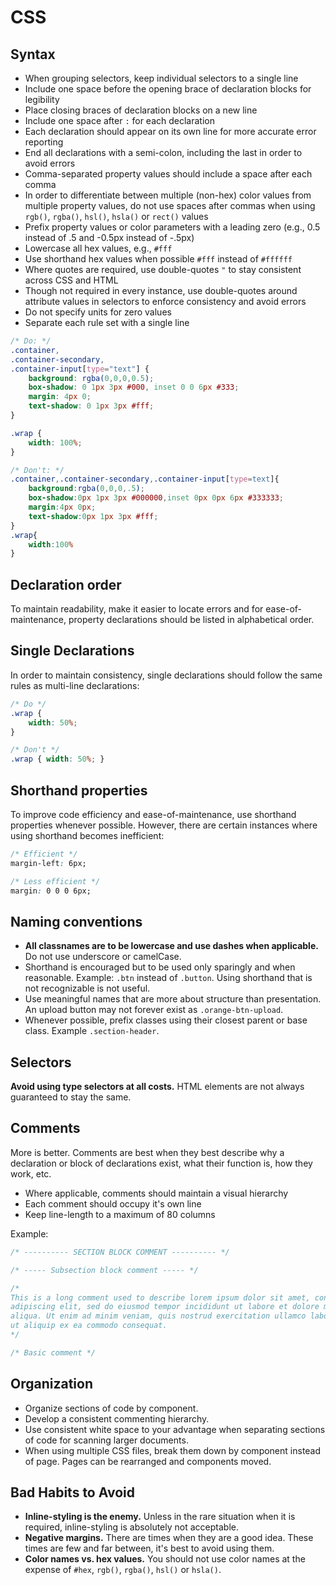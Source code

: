 # CSS

## Syntax

- When grouping selectors, keep individual selectors to a single line
- Include one space before the opening brace of declaration blocks for legibility
- Place closing braces of declaration blocks on a new line
- Include one space after `:` for each declaration
- Each declaration should appear on its own line for more accurate error reporting
- End all declarations with a semi-colon, including the last in order to avoid errors
- Comma-separated property values should include a space after each comma
- In order to differentiate between multiple (non-hex) color values from multiple property values, do not use spaces after commas when using `rgb()`, `rgba()`, `hsl()`, `hsla()` or `rect()` values
- Prefix property values or color parameters with a leading zero (e.g., 0.5 instead of .5 and -0.5px instead of -.5px)
- Lowercase all hex values, e.g., `#fff`
- Use shorthand hex values when possible `#fff` instead of `#ffffff`
- Where quotes are required, use double-quotes `"` to stay consistent across CSS and HTML
- Though not required in every instance, use double-quotes around attribute values in selectors to enforce consistency and avoid errors
- Do not specify units for zero values
- Separate each rule set with a single line

```css
/* Do: */
.container,
.container-secondary,
.container-input[type="text"] {
    background: rgba(0,0,0,0.5);
    box-shadow: 0 1px 3px #000, inset 0 0 6px #333;
    margin: 4px 0;
    text-shadow: 0 1px 3px #fff;
}

.wrap {
    width: 100%;
}
```

```css
/* Don't: */
.container,.container-secondary,.container-input[type=text]{
    background:rgba(0,0,0,.5);
    box-shadow:0px 1px 3px #000000,inset 0px 0px 6px #333333;
    margin:4px 0px;
    text-shadow:0px 1px 3px #fff;
}
.wrap{
    width:100%
}
```

## Declaration order

To maintain readability, make it easier to locate errors and for ease-of-maintenance, property declarations should be listed in alphabetical order.

## Single Declarations

In order to maintain consistency, single declarations should follow the same rules as multi-line declarations:

```css
/* Do */
.wrap {
    width: 50%;
}
```

```css
/* Don't */
.wrap { width: 50%; }
```

## Shorthand properties

To improve code efficiency and ease-of-maintenance, use shorthand properties whenever possible. However, there are certain instances where using shorthand becomes inefficient:

```css
/* Efficient */
margin-left: 6px;
```

```css
/* Less efficient */
margin: 0 0 0 6px;
```

## Naming conventions

- **All classnames are to be lowercase and use dashes when applicable.** Do not use underscore or camelCase.
- Shorthand is encouraged but to be used only sparingly and when reasonable. Example: ```.btn``` instead of ```.button```. Using shorthand that is not recognizable is not useful.
- Use meaningful names that are more about structure than presentation. An upload button may not forever exist as ```.orange-btn-upload```.
- Whenever possible, prefix classes using their closest parent or base class. Example ```.section-header```.

## Selectors

**Avoid using type selectors at all costs.** HTML elements are not always guaranteed to stay the same.

## Comments

More is better. Comments are best when they best describe why a declaration or block of declarations exist, what their function is, how they work, etc.

- Where applicable, comments should maintain a visual hierarchy
- Each comment should occupy it's own line
- Keep line-length to a maximum of 80 columns

Example:

```css
/* ---------- SECTION BLOCK COMMENT ---------- */

/* ----- Subsection block comment ----- */

/*
This is a long comment used to describe lorem ipsum dolor sit amet, consectetur
adipiscing elit, sed do eiusmod tempor incididunt ut labore et dolore magna
aliqua. Ut enim ad minim veniam, quis nostrud exercitation ullamco laboris nisi
ut aliquip ex ea commodo consequat.
*/

/* Basic comment */
```

## Organization

- Organize sections of code by component.
- Develop a consistent commenting hierarchy.
- Use consistent white space to your advantage when separating sections of code for scanning larger documents.
- When using multiple CSS files, break them down by component instead of page. Pages can be rearranged and components moved.

## Bad Habits to Avoid

- **Inline-styling is the enemy.** Unless in the rare situation when it is required, inline-styling is absolutely not acceptable.
- **Negative margins.** There are times when they are a good idea. These times are few and far between, it's best to avoid using them.
- **Color names vs. hex values.** You should not use color names at the expense of ```#hex```, ```rgb()```, ```rgba()```, ```hsl()``` or ```hsla()```.



